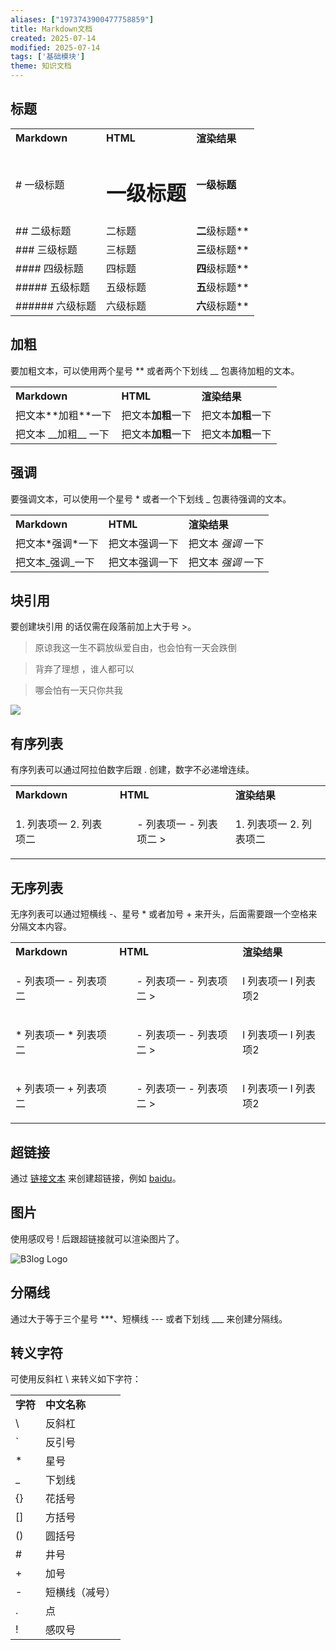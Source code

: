 ```yaml
---
aliases: ["1973743900477758859"]
title: Markdown文档
created: 2025-07-14
modified: 2025-07-14
tags: ['基础模块']
theme: 知识文档
---
```


## **标题**

|  |  |  |
| --- | --- | --- |
| **Markdown** | **HTML** | **渲染结果** |
| # 一级标题 | <h1>一级标题 | **一级标题** |
| ## 二级标题 | 二标题 | **二**级标题** |
| ### 三级标题 | 三标题 | **三**级标题** |
| #### 四级标题 | 四标题 | **四**级标题** |
| ##### 五级标题 | 五级标题 | **五**级标题** |
| ###### 六级标题 | 六级标题 | **六**级标题** |

## **加粗**

要加粗文本，可以使用两个星号 \*\* 或者两个下划线 \_\_ 包裹待加粗的文本。

|  |  |  |
| --- | --- | --- |
| **Markdown** | **HTML** | **渲染结果** |
| 把文本\*\*加粗\*\*一下 | 把文本**加粗**一下 | 把文本**加粗**一下 |
| 把文本 \_\_加粗\_\_ 一下 | 把文本**加粗**一下 | 把文本**加粗**一下 |

## **强调**

要强调文本，可以使用一个星号 \* 或者一个下划线 \_ 包裹待强调的文本。

|  |  |  |
| --- | --- | --- |
| **Markdown** | **HTML** | **渲染结果** |
| 把文本\*强调\*一下 | 把文本强调</em>一下 | 把文本 *强调* 一下 |
| 把文本\_强调\_一下 | 把文本强调</em>一下 | 把文本 *强调* 一下 |

## **块引用**

要创建块引用 
 的话仅需在段落前加上大于号 >。

> 原谅我这一生不羁放纵爱自由，也会怕有一天会跌倒

> 背弃了理想 ，谁人都可以

> 哪会怕有一天只你共我

![](https://myhelpdoc.oss-cn-heyuan.aliyuncs.com/mdimages/804760fdbbb263bf43f3d8dd08d52dc0.jpg)

## **有序列表**

有序列表可以通过阿拉伯数字后跟 . 创建，数字不必递增连续。

|  |  |  |
| --- | --- | --- |
| **Markdown** | **HTML** | **渲染结果** |
| 1. 列表项一 2. 列表项二 | <ol>  - 列表项一  - 列表项二  > | 1. 列表项一 2. 列表项二 |

## **无序列表**

无序列表可以通过短横线 -、星号 \* 或者加号 + 来开头，后面需要跟一个空格来分隔文本内容。

|  |  |  |
| --- | --- | --- |
| **Markdown** | **HTML** | **渲染结果** |
| - 列表项一 - 列表项二 | <ul>  - 列表项一  - 列表项二  > | l 列表项一  l 列表项2 |
| \* 列表项一 \* 列表项二 | <ul>  - 列表项一  - 列表项二  > | l 列表项一  l 列表项2 |
| + 列表项一 + 列表项二 | <ul>  - 列表项一  - 列表项二  > | l 列表项一  l 列表项2 |

## **超链接**

通过 [链接文本](URL) 来创建超链接，例如 [baidu](https://baidu.com)。

## **图片**

使用感叹号 ! 后跟超链接就可以渲染图片了。

![B3log Logo](https://b3log.org/images/brand/b3log-128.png)

## **分隔线**

通过大于等于三个星号 \*\*\*、短横线 --- 或者下划线 \_\_\_ 来创建分隔线。

## **转义字符**

可使用反斜杠 \ 来转义如下字符：

|  |  |
| --- | --- |
| **字符** | **中文名称** |
| \ | 反斜杠 |
| ` | 反引号 |
| \* | 星号 |
| \_ | 下划线 |
| {} | 花括号 |
| [] | 方括号 |
| () | 圆括号 |
| # | 井号 |
| + | 加号 |
| - | 短横线（减号） |
| . | 点 |
| ! | 感叹号 |
